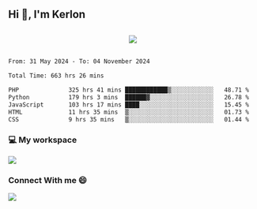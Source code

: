 ## Hi 👋, I'm Kerlon

<p align="center" style="margin: 30px;">
 
 <img src="https://skillicons.dev/icons?i=html,css,bootstrap,js,nodejs,jquery,python,flask,php,mysql,lua,sqlite,firebase">


</p>
<!--START_SECTION:waka-->

```txt
From: 31 May 2024 - To: 04 November 2024

Total Time: 663 hrs 26 mins

PHP              325 hrs 41 mins ████████████▒░░░░░░░░░░░░   48.71 %
Python           179 hrs 3 mins  ██████▓░░░░░░░░░░░░░░░░░░   26.78 %
JavaScript       103 hrs 17 mins ████░░░░░░░░░░░░░░░░░░░░░   15.45 %
HTML             11 hrs 35 mins  ▒░░░░░░░░░░░░░░░░░░░░░░░░   01.73 %
CSS              9 hrs 35 mins   ▒░░░░░░░░░░░░░░░░░░░░░░░░   01.44 %
```

<!--END_SECTION:waka-->


<p align="center">
 <h3>💻 My workspace</h3>
    <img src="https://skillicons.dev/icons?i=mint" />
</p>

<p align="center">
 <h3>Connect With me 😄</h3> 
    <a href="https://www.linkedin.com/in/kerlon-fernandes"><img src="https://skillicons.dev/icons?i=linkedin" />
  </a>
</p>



